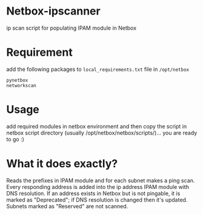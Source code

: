 # Netbox-ipscanner
ip scan script for populating IPAM module in Netbox

# Requirement
add the following packages to `local_requirements.txt` file in `/opt/netbox`

```
pynetbox
networkscan
```

# Usage
add required modules in netbox environment and then copy the script in netbox script directory (usually /opt/netbox/netbox/scripts/)... you are ready to go :)

# What it does exactly?
Reads the prefixes in IPAM module and for each subnet makes a ping scan. Every responding address is added into the ip address IPAM module with DNS resolution. If an address exists in Netbox but is not pingable, it is marked as "Deprecated"; if DNS resolution is changed then it's updated.
Subnets marked as "Reserved" are not scanned.
